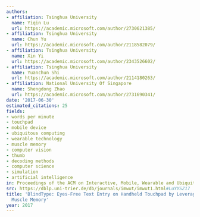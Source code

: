 ```yaml
---
authors:
- affiliation: Tsinghua University
  name: Yiqin Lu
  url: https://academic.microsoft.com/author/2730621385/
- affiliation: Tsinghua University
  name: Chun Yu
  url: https://academic.microsoft.com/author/2118582079/
- affiliation: Tsinghua University
  name: Xin Yi
  url: https://academic.microsoft.com/author/2343526602/
- affiliation: Tsinghua University
  name: Yuanchun Shi
  url: https://academic.microsoft.com/author/2114180263/
- affiliation: National University Of Singapore
  name: Shengdong Zhao
  url: https://academic.microsoft.com/author/2731690341/
date: '2017-06-30'
estimated_citations: 25
fields:
- words per minute
- touchpad
- mobile device
- ubiquitous computing
- wearable technology
- muscle memory
- computer vision
- thumb
- decoding methods
- computer science
- simulation
- artificial intelligence
in: Proceedings of the ACM on Interactive, Mobile, Wearable and Ubiquitous Technologies
src: https://dblp.uni-trier.de/db/journals/imwut/imwut1.html#LuYYSZ17
title: 'BlindType: Eyes-Free Text Entry on Handheld Touchpad by Leveraging Thumb''s
  Muscle Memory'
year: 2017
---
```

